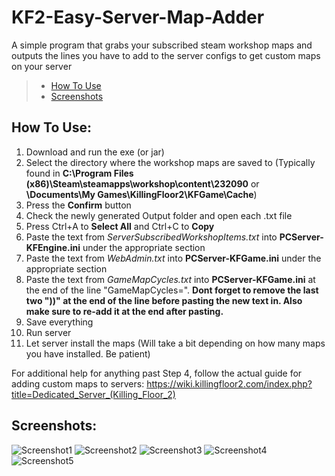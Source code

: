# KF2-Easy-Server-Map-Adder
A simple program that grabs your subscribed steam workshop maps and outputs the lines you have to add to the server configs to get custom maps on your server

> * [How To Use](https://github.com/SethCohen/KF2-Easy-Server-Map-Adder#how-to-use)
> * [Screenshots](https://github.com/SethCohen/KF2-Easy-Server-Map-Adder#screenshots)

## How To Use:

1. Download and run the exe (or jar)
2. Select the directory where the workshop maps are saved to (Typically found in **C:\Program Files (x86)\Steam\steamapps\workshop\content\232090** or **\Documents\My Games\KillingFloor2\KFGame\Cache**)
3. Press the **Confirm** button
4. Check the newly generated Output folder and open each .txt file
5. Press Ctrl+A to **Select All** and Ctrl+C to **Copy**
6. Paste the text from *ServerSubscribedWorkshopItems.txt* into **PCServer-KFEngine.ini** under the appropriate section
7. Paste the text from *WebAdmin.txt* into **PCServer-KFGame.ini** under the appropriate section
8. Paste the text from *GameMapCycles.txt* into **PCServer-KFGame.ini** at the end of the line "GameMapCycles=". **Dont forget to remove the last two "))" at the end of the line before pasting the new text in. Also make sure to re-add it at the end after pasting.**
9. Save everything
10. Run server
11. Let server install the maps (Will take a bit depending on how many maps you have installed. Be patient)

For additional help for anything past Step 4, follow the actual guide for adding custom maps to servers: https://wiki.killingfloor2.com/index.php?title=Dedicated_Server_(Killing_Floor_2)

## Screenshots:

![Screenshot1](https://i.imgur.com/E8omgDL.png)
![Screenshot2](https://i.imgur.com/Q8OsH4f.png)
![Screenshot3](https://i.imgur.com/Q5WrRKV.png)
![Screenshot4](https://i.imgur.com/qnwNrmo.png)
![Screenshot5](https://i.imgur.com/ZDuCjjm.png)
